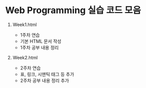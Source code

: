 # Web Programming 실습 코드 모음

1. Week1.html
   - 1주차 연습
   - 기본 HTML 문서 작성
   - 1주차 공부 내용 정리
  
2. Week2.html
   - 2주차 연습
   - 표, 링크, 시맨틱 태그 등 추가
   - 2주차 공부 내용 정리 추가
